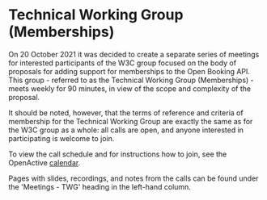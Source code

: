 # Technical Working Group (Memberships)

On 20 October 2021 it was decided to create a separate series of meetings for interested participants of the W3C group focused on the body of proposals for adding support for memberships to the Open Booking API. This group - referred to as the Technical Working Group (Memberships) - meets weekly for 90 minutes, in view of the scope and complexity of the proposal.

It should be noted, however, that the terms of reference and criteria of membership for the Technical Working Group are exactly the same as for the W3C group as a whole: all calls are open, and anyone interested in participating is welcome to join.&#x20;

To view the call schedule and for instructions how to join, see the OpenActive [calendar](https://calendar.google.com/calendar/u/0?cid=b3BlbmFjdGl2ZS5pb182NDVraGk0NWJqaGNlMDZvc3FkbHM5dTkwMEBncm91cC5jYWxlbmRhci5nb29nbGUuY29t).

Pages with slides, recordings, and notes from the calls can be found under the 'Meetings - TWG' heading in the left-hand column.

